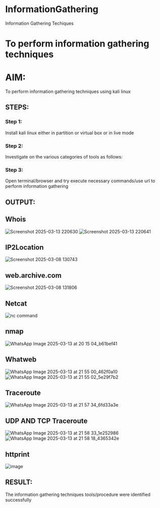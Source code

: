 # InformationGathering
Information Gathering Techiques

# To perform information gathering techniques

# AIM:

To perform information gathering techniques using kali linux 

## STEPS:

### Step 1:

Install kali linux either in partition or virtual box or in live mode

### Step 2:

Investigate on the various categories of tools as follows:

### Step 3:
Open terminal/browser and try execute necessary commands/use url to perform information gathering


## OUTPUT:
## Whois
![Screenshot 2025-03-13 220630](https://github.com/user-attachments/assets/fdfc310f-12e8-497c-9189-87c2caeca6d1)
![Screenshot 2025-03-13 220641](https://github.com/user-attachments/assets/32420e8c-1595-4d44-a531-89c4f11d3e7e)


## IP2Location
![Screenshot 2025-03-08 130743](https://github.com/user-attachments/assets/df8a5854-c376-463a-9fe9-d1eb0f10a599)
## web.archive.com
![Screenshot 2025-03-08 131806](https://github.com/user-attachments/assets/e14244a6-f93a-430b-be7d-ac4ffd7711fb)
## Netcat
![nc command](https://github.com/user-attachments/assets/d728418c-0b5c-4a34-9dd9-93eb5cf3b2d4)

## nmap
![WhatsApp Image 2025-03-13 at 20 15 04_b61bef41](https://github.com/user-attachments/assets/aaf30821-e352-4449-bc1d-0652565cf1ca)

## Whatweb
![WhatsApp Image 2025-03-13 at 21 55 00_462f0a10](https://github.com/user-attachments/assets/9ecce0dd-a86b-4923-8c94-189f2345ed54)
![WhatsApp Image 2025-03-13 at 21 55 02_5e29f7b2](https://github.com/user-attachments/assets/3f156c5f-4392-4d0a-8d05-424ddfe709ea)


## Traceroute
![WhatsApp Image 2025-03-13 at 21 57 34_6fd33a3e](https://github.com/user-attachments/assets/6ed2abd2-9879-4ecd-ab9f-0dd4a88d938d)

## UDP AND TCP Traceroute
![WhatsApp Image 2025-03-13 at 21 58 33_1e252986](https://github.com/user-attachments/assets/e10bf452-b5d8-4c76-8a12-0000b459b6a8)
![WhatsApp Image 2025-03-13 at 21 58 18_4365342e](https://github.com/user-attachments/assets/33236637-1456-4709-ac3b-74da878d1c40)


## httprint
![image](https://github.com/user-attachments/assets/6d619047-6a34-4d93-ae83-9116198c2501)


## RESULT:
The information gathering techniques tools/procedure were  identified successfully

